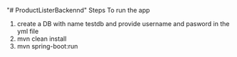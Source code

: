 "# ProductListerBackennd" 
Steps To run the app
1. create a DB with name testdb and provide username and pasword in the yml file
2. mvn clean install
3. mvn spring-boot:run

